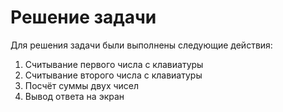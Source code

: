 # Решение задачи


Для решения задачи были выполнены следующие действия:
1. Считывание первого числа с клавиатуры
2. Считывание второго числа с клавиатуры
3. Посчёт суммы двух чисел
4. Вывод ответа на экран